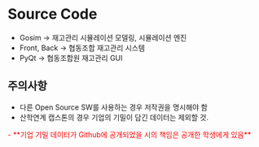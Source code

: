 




# Source Code

- Gosim -> 재고관리 시뮬레이션 모델링, 시뮬레이션 엔진
- Front, Back -> 협동조합 재고관리 시스템
- PyQt -> 협동조합원 재고관리 GUI

## 주의사항
 - 다른 Open Source SW를 사용하는 경우 저작권을 명시해야 함
 - 산학연계 캡스톤의 경우 기업의 기밀이 담긴 데이터는 제외할 것.
 <span style="color:red">
 - **기업 기밀 데이터가 Github에 공개되었을 시의 책임은 공개한 학생에게 있음**
 </span>
